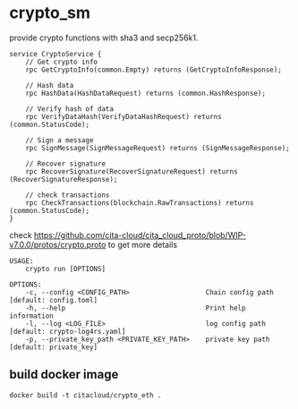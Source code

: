 # crypto_sm
provide crypto functions with sha3 and secp256k1.

```
service CryptoService {
    // Get crypto info
    rpc GetCryptoInfo(common.Empty) returns (GetCryptoInfoResponse);

    // Hash data
    rpc HashData(HashDataRequest) returns (common.HashResponse);

    // Verify hash of data
    rpc VerifyDataHash(VerifyDataHashRequest) returns (common.StatusCode);

    // Sign a message
    rpc SignMessage(SignMessageRequest) returns (SignMessageResponse);

    // Recover signature
    rpc RecoverSignature(RecoverSignatureRequest) returns (RecoverSignatureResponse);

    // check transactions
    rpc CheckTransactions(blockchain.RawTransactions) returns (common.StatusCode);
}
```

check https://github.com/cita-cloud/cita_cloud_proto/blob/WIP-v7.0.0/protos/crypto.proto to get more details 

```
USAGE:
    crypto run [OPTIONS]

OPTIONS:
    -c, --config <CONFIG_PATH>                   Chain config path [default: config.toml]
    -h, --help                                   Print help information
    -l, --log <LOG_FILE>                         log config path [default: crypto-log4rs.yaml]
    -p, --private_key_path <PRIVATE_KEY_PATH>    private key path [default: private_key]
```

## build docker image
```
docker build -t citacloud/crypto_eth .
```

